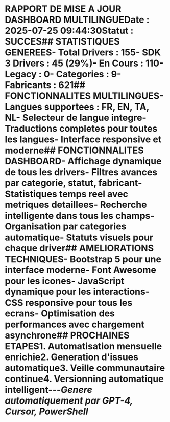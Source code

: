 # RAPPORT DE MISE A JOUR DASHBOARD MULTILINGUE**Date :** 2025-07-25 09:44:30**Statut :** SUCCES## STATISTIQUES GENEREES- **Total Drivers :** 155- **SDK 3 Drivers :** 45 (29%)- **En Cours :** 110- **Legacy :** 0- **Categories :** 9- **Fabricants :** 621## FONCTIONNALITES MULTILINGUES- **Langues supportees :** FR, EN, TA, NL- **Selecteur de langue** integre- **Traductions completes** pour toutes les langues- **Interface responsive** et moderne## FONCTIONNALITES DASHBOARD- **Affichage dynamique** de tous les drivers- **Filtres avances** par categorie, statut, fabricant- **Statistiques temps reel** avec metriques detaillees- **Recherche intelligente** dans tous les champs- **Organisation par categories** automatique- **Statuts visuels** pour chaque driver## AMELIORATIONS TECHNIQUES- **Bootstrap 5** pour une interface moderne- **Font Awesome** pour les icones- **JavaScript dynamique** pour les interactions- **CSS responsive** pour tous les ecrans- **Optimisation des performances** avec chargement asynchrone## PROCHAINES ETAPES1. **Automatisation mensuelle** enrichie2. **Generation d'issues** automatique3. **Veille communautaire** continue4. **Versionning automatique** intelligent---*Genere automatiquement par GPT-4, Cursor, PowerShell*